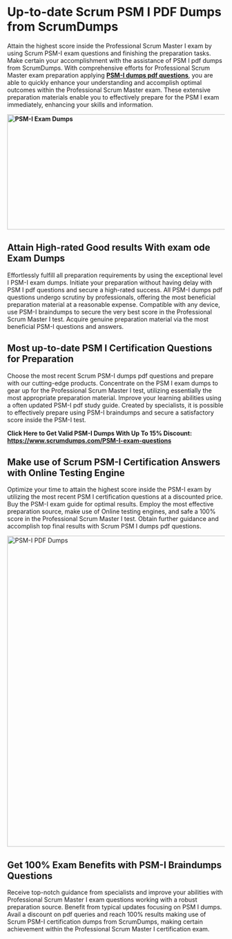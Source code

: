 <h1><strong>Up-to-date Scrum PSM I PDF Dumps from ScrumDumps</strong></h1>
<p>Attain the highest score inside the Professional Scrum Master I exam by using Scrum PSM-I exam questions and finishing the preparation tasks. Make certain your accomplishment with the assistance of PSM I pdf dumps from ScrumDumps. With comprehensive efforts for Professional Scrum Master exam preparation applying <strong><a href="https://www.scrumdumps.com/PSM-I-exam-questions">PSM-I dumps pdf questions</a></strong>, you are able to quickly enhance your understanding and accomplish optimal outcomes within the Professional Scrum Master exam. These extensive preparation materials enable you to effectively prepare for the PSM I exam immediately, enhancing your skills and information.</p>
<p><strong><img src="https://i.ibb.co/8bjQb49/Copy-of-Cleaning-service-banner-Made-with-Poster-My-Wall-2.jpg" alt="PSM-I Exam Dumps" width="800" height="267" /></strong></p>
<h2><strong>Attain High-rated Good results With exam ode Exam Dumps</strong></h2>
<p>Effortlessly fulfill all preparation requirements by using the exceptional level I PSM-I exam dumps. Initiate your preparation without having delay with PSM I pdf questions and secure a high-rated success. All PSM-I dumps pdf questions undergo scrutiny by professionals, offering the most beneficial preparation material at a reasonable expense. Compatible with any device, use PSM-I braindumps to secure the very best score in the Professional Scrum Master I test. Acquire genuine preparation material via the most beneficial PSM-I questions and answers.</p>
<h2><strong>Most up-to-date PSM I Certification Questions for Preparation</strong></h2>
<p>Choose the most recent Scrum PSM-I dumps pdf questions and prepare with our cutting-edge products. Concentrate on the PSM I exam dumps to gear up for the Professional Scrum Master I test, utilizing essentially the most appropriate preparation material. Improve your learning abilities using a often updated PSM-I pdf study guide. Created by specialists, it is possible to effectively prepare using PSM-I braindumps and secure a satisfactory score inside the PSM-I test.</p>
<p><strong>Click Here to Get Valid PSM-I Dumps With Up To 15% Discount: <a href="https://www.scrumdumps.com/PSM-I-exam-questions">https://www.scrumdumps.com/PSM-I-exam-questions</a></strong></p>
<h2><strong>Make use of Scrum PSM-I Certification Answers with Online Testing Engine</strong></h2>
<p>Optimize your time to attain the highest score inside the PSM-I exam by utilizing the most recent PSM I certification questions at a discounted price. Buy the PSM-I exam guide for optimal results. Employ the most effective preparation source, make use of Online testing engines, and safe a 100% score in the Professional Scrum Master I test. Obtain further guidance and accomplish top final results with Scrum PSM I dumps pdf questions.</p>
<p><a href="https://www.scrumdumps.com/PSM-I-exam-questions"><img src="https://i.ibb.co/F3py0hR/Copy-of-Offer-Social-Media-Ad-Made-with-Poster-My-Wall.jpg" alt="PSM-I PDF Dumps" width="720" height="" /></a></p>
<h2><strong>Get 100% Exam Benefits with PSM-I Braindumps Questions</strong></h2>
<p>Receive top-notch guidance from specialists and improve your abilities with Professional Scrum Master I exam questions working with a robust preparation source. Benefit from typical updates focusing on PSM I dumps. Avail a discount on pdf queries and reach 100% results making use of Scrum PSM-I certification dumps from ScrumDumps, making certain achievement within the Professional Scrum Master I certification exam.</p>
